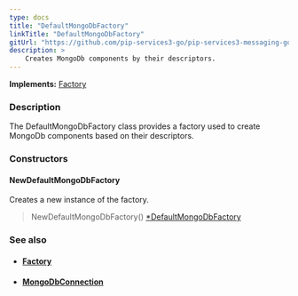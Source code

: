 ```yaml
---
type: docs
title: "DefaultMongoDbFactory"
linkTitle: "DefaultMongoDbFactory"
gitUrl: "https://github.com/pip-services3-go/pip-services3-messaging-go"
description: > 
    Creates MongoDb components by their descriptors.
---
```


**Implements:** [Factory](../../../components/build/factory)

### Description

The DefaultMongoDbFactory class provides a factory used to create MongoDb components based on their descriptors.

### Constructors

#### NewDefaultMongoDbFactory
Creates a new instance of the factory.

> NewDefaultMongoDbFactory() [*DefaultMongoDbFactory]()


### See also
- #### [Factory](../../../components/build/factory)
- #### [MongoDbConnection](../../connect/mongodb_connection)

